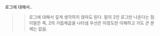 로그에 대해서..
>> 로그에 대해서 깊게 생각하지 않아도 된다.
밑이 2인 로그만 나온다는 점. 이말은 즉, 2의 거듭제곱을 나타냄 
우선은 이정도만 이해하고 가도 큰 문제는 없음.

